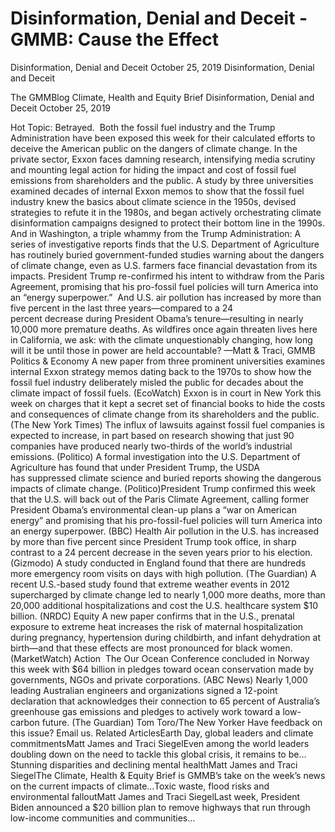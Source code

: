 # Disinformation, Denial and Deceit - GMMB: Cause the Effect


Disinformation, Denial and Deceit
October 25, 2019
Disinformation, Denial and Deceit
 
The GMMBlog
Climate, Health and Equity Brief Disinformation, Denial and Deceit
October 25, 2019
 
Hot Topic: Betrayed.  Both the fossil fuel industry and the Trump Administration have been exposed this week for their calculated efforts to deceive the American public on the dangers of climate change.
In the private sector, Exxon faces damning research, intensifying media scrutiny and mounting legal action for hiding the impact and cost of fossil fuel emissions from shareholders and the public. A study by three universities examined decades of internal Exxon memos to show that the fossil fuel industry knew the basics about climate science in the 1950s, devised strategies to refute it in the 1980s, and began actively orchestrating climate disinformation campaigns designed to protect their bottom line in the 1990s.
And in Washington, a triple whammy from the Trump Administration: A series of investigative reports finds that the U.S. Department of Agriculture has routinely buried government-funded studies warning about the dangers of climate change, even as U.S. farmers face financial devastation from its impacts. President Trump re-confirmed his intent to withdraw from the Paris Agreement, promising that his pro-fossil fuel policies will turn America into an “energy superpower.”  And U.S. air pollution has increased by more than five percent in the last three years—compared to a 24 percent decrease during President Obama’s tenure—resulting in nearly 10,000 more premature deaths.
As wildfires once again threaten lives here in California, we ask: with the climate unquestionably changing, how long will it be until those in power are held accountable?
—Matt & Traci, GMMB
Politics & Economy
A new paper from three prominent universities examines internal Exxon strategy memos dating back to the 1970s to show how the fossil fuel industry deliberately misled the public for decades about the climate impact of fossil fuels. (EcoWatch) Exxon is in court in New York this week on charges that it kept a secret set of financial books to hide the costs and consequences of climate change from its shareholders and the public. (The New York Times) The influx of lawsuits against fossil fuel companies is expected to increase, in part based on research showing that just 90 companies have produced nearly two-thirds of the world’s industrial emissions. (Politico) A formal investigation into the U.S. Department of Agriculture has found that under President Trump, the USDA has suppressed climate science and buried reports showing the dangerous impacts of climate change. (Politico)President Trump confirmed this week that the U.S. will back out of the Paris Climate Agreement, calling former President Obama’s environmental clean-up plans a “war on American energy” and promising that his pro-fossil-fuel policies will turn America into an energy superpower. (BBC)
Health
Air pollution in the U.S. has increased by more than five percent since President Trump took office, in sharp contrast to a 24 percent decrease in the seven years prior to his election. (Gizmodo)
A study conducted in England found that there are hundreds more emergency room visits on days with high pollution. (The Guardian)
A recent U.S.-based study found that extreme weather events in 2012 supercharged by climate change led to nearly 1,000 more deaths, more than 20,000 additional hospitalizations and cost the U.S. healthcare system $10 billion. (NRDC)
Equity
A new paper confirms that in the U.S., prenatal exposure to extreme heat increases the risk of maternal hospitalization during pregnancy, hypertension during childbirth, and infant dehydration at birth—and that these effects are most pronounced for black women. (MarketWatch)
Action 
The Our Ocean Conference concluded in Norway this week with $64 billion in pledges toward ocean conservation made by governments, NGOs and private corporations. (ABC News)
Nearly 1,000 leading Australian engineers and organizations signed a 12-point declaration that acknowledges their connection to 65 percent of Australia’s greenhouse gas emissions and pledges to actively work toward a low-carbon future. (The Guardian)
Tom Toro/The New Yorker
Have feedback on this issue? Email us.
Related ArticlesEarth Day, global leaders and climate commitmentsMatt James and Traci SiegelEven among the world leaders doubling down on the need to tackle this global crisis, it remains to be…Stunning disparities and declining mental healthMatt James and Traci SiegelThe Climate, Health & Equity Brief is GMMB’s take on the week’s news on the current impacts of climate…Toxic waste, flood risks and environmental falloutMatt James and Traci SiegelLast week, President Biden announced a $20 billion plan to remove highways that run through low-income communities and communities…
